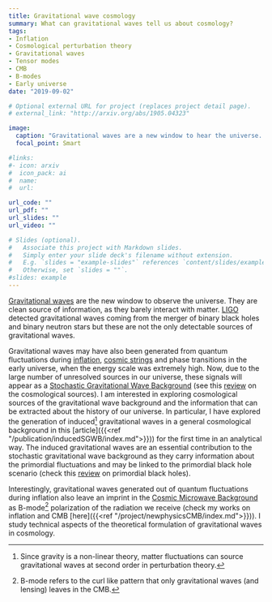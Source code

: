 ```yaml
---
title: Gravitational wave cosmology
summary: What can gravitational waves tell us about cosmology?
tags:
- Inflation
- Cosmological perturbation theory
- Gravitational waves
- Tensor modes
- CMB
- B-modes
- Early universe
date: "2019-09-02"

# Optional external URL for project (replaces project detail page).
# external_link: "http://arxiv.org/abs/1905.04323"

image:
  caption: "Gravitational waves are a new window to hear the universe. Image credit: [LIGO/T. Pyle](https://www.ligo.caltech.edu/image/ligo20160615f)."
  focal_point: Smart

#links:
#- icon: arxiv
#  icon_pack: ai
#  name:
#  url: 

url_code: ""
url_pdf: ""
url_slides: ""
url_video: ""

# Slides (optional).
#   Associate this project with Markdown slides.
#   Simply enter your slide deck's filename without extension.
#   E.g. `slides = "example-slides"` references `content/slides/example-slides.md`.
#   Otherwise, set `slides = ""`.
#slides: example
---
```

[Gravitational waves](https://en.wikipedia.org/wiki/Gravitational_wave) are the new window to observe the universe. They are clean source of information, as they barely interact with matter. [LIGO](https://en.wikipedia.org/wiki/Gravitational_wave) detected gravitational waves coming from the merger of binary black holes and binary neutron stars but these are not the only detectable sources of gravitational waves.

Gravitational waves may have also been generated from quantum fluctuations during [inflation](https://en.wikipedia.org/wiki/Inflation_(cosmology)), [cosmic strings](https://en.wikipedia.org/wiki/Cosmic_string) and phase transitions in the early universe, when the energy scale was extremely high. Now, due to the large number of unresolved sources in our universe, these signals will appear as a [Stochastic Gravitational Wave Background](https://en.wikipedia.org/wiki/Gravitational_wave_background)  (see this [review](https://arxiv.org/abs/1801.04268) on the cosmological sources). I am interested in exploring cosmological sources of the gravitational wave background and the information that can be extracted about the history of our universe. In particular, I have explored the generation of induced[^1] gravitational waves in a general cosmological background in this [article]({{<ref "/publication/inducedSGWB/index.md">}})) for the first time in an analytical way. The induced gravitational waves are an essential contribution to the stochastic gravitational wave background as they carry information about the primordial fluctuations and may be linked to the primordial black hole scenario (check this [review](https://arxiv.org/pdf/1801.05235.pdf) on primordial black holes).

Interestingly, gravitational waves generated out of quantum fluctuations during inflation also leave an imprint in the [Cosmic Microwave Background](https://en.wikipedia.org/wiki/Cosmic_microwave_background) as B-mode[^2] polarization of the radiation we receive (check my works on inflation and CMB [here]({{<ref "/project/newphysicsCMB/index.md">}})). I study technical aspects of the theoretical formulation of gravitational waves in cosmology.

[^1]: Since gravity is a non-linear theory, matter fluctuations can source gravitational waves at second order in perturbation theory.
[^2]: B-mode refers to the curl like pattern that only gravitational waves (and lensing) leaves in the CMB.